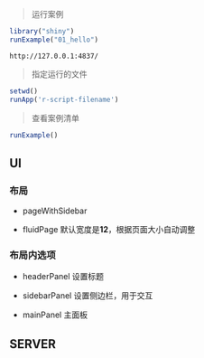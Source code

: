 > 运行案例
```r
library("shiny")
runExample("01_hello")
```
`http://127.0.0.1:4837/`

> 指定运行的文件
```r
setwd()
runApp('r-script-filename') 
```

> 查看案例清单
```r
runExample()
```

## UI

### 布局
- pageWithSidebar

- fluidPage
默认宽度是**12**，根据页面大小自动调整

### 布局内选项

- headerPanel
设置标题

- sidebarPanel
设置侧边栏，用于交互


- mainPanel
主面板

## SERVER
